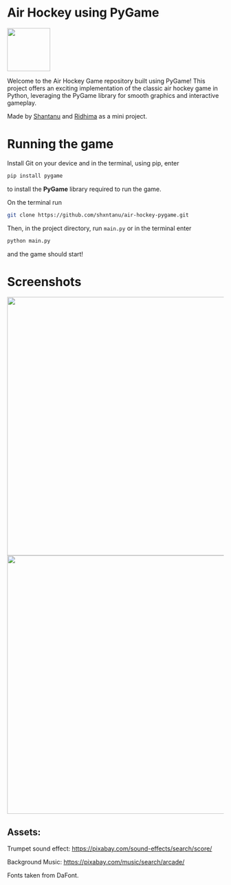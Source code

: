 # Air Hockey using PyGame

<img src="https://cdnb.artstation.com/p/assets/images/images/008/946/023/original/ryan-bargiel-mp-hp1.gif?1516240623" height=100px>

Welcome to the Air Hockey Game repository built using PyGame! This project offers an exciting implementation of the classic air hockey game in Python, leveraging the PyGame library for smooth graphics and interactive gameplay.

Made by <a href="https://github.com/shxntanu">Shantanu</a> and <a href="https://github.com/RidhimaSinare">Ridhima</a> as a mini project.

# Running the game

Install Git on your device and in the terminal, using pip, enter 
```bash
pip install pygame
``` 
to install the **PyGame** library required to run the game.

On the terminal run 
```bash
git clone https://github.com/shxntanu/air-hockey-pygame.git
```

Then, in the project directory, run `main.py` or in the terminal enter 
```bash
python main.py
```
and the game should start!

# Screenshots

<img src="https://github.com/shxntanu/air-hockey-pygame/blob/main/assets/Screenshot%202023-03-31%20at%2011.46.48%20PM.png?raw=true" height=600px>
<img src="https://github.com/shxntanu/air-hockey-pygame/blob/main/assets/Screenshot%202023-03-31%20at%2011.46.58%20PM.png?raw=true" height=600px>

Assets:
---

Trumpet sound effect: https://pixabay.com/sound-effects/search/score/

Background Music: https://pixabay.com/music/search/arcade/

Fonts taken from DaFont.
